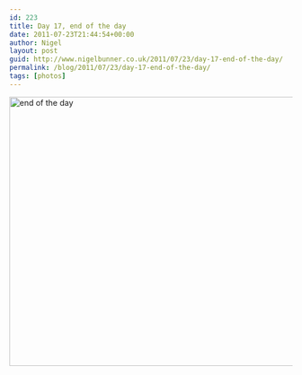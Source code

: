 ```yaml
---
id: 223
title: Day 17, end of the day
date: 2011-07-23T21:44:54+00:00
author: Nigel
layout: post
guid: http://www.nigelbunner.co.uk/2011/07/23/day-17-end-of-the-day/
permalink: /blog/2011/07/23/day-17-end-of-the-day/
tags: [photos]
---
```

[<img src="https://farm7.static.flickr.com/6023/5967563401_05fe604051_z.jpg" width="640" height="480" alt="end of the day" />](https://www.flickr.com/photos/icklephotos/5967563401/ "end of the day by icle fotos, on Flickr")